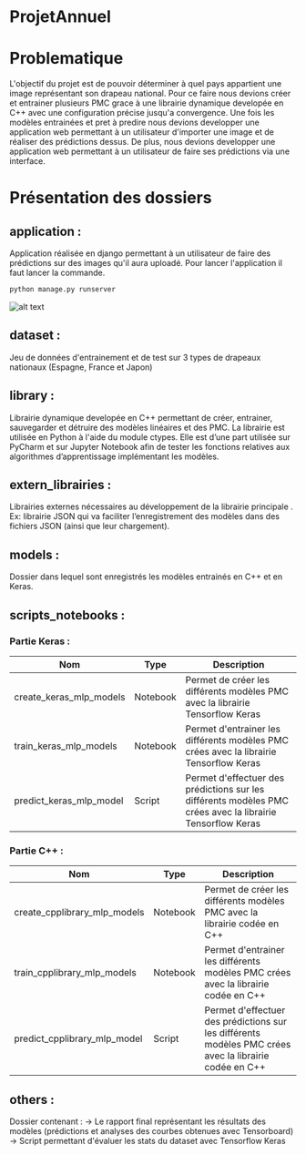 # ProjetAnnuel



# Problematique

L'objectif du projet est de pouvoir déterminer à quel pays appartient une image représentant son drapeau national.
Pour ce faire nous devions créer et entrainer plusieurs PMC grace à une librairie dynamique developée en C++ avec une configuration précise jusqu'a convergence. Une fois les modèles entrainées et pret à predire nous devions developper une application web permettant à un utilisateur d'importer une image et de réaliser des prédictions dessus.
De plus, nous devions developper une application web permettant à un utilisateur de faire ses prédictions via une interface.


# Présentation des dossiers

## application :

Application réalisée en django permettant à un utilisateur de faire des prédictions sur des images qu'il aura uploadé.
Pour lancer l'application il faut lancer la commande.

```bash
python manage.py runserver
```

![alt text](https://i.ibb.co/sJ148zC/appli-screen.png)


## dataset :

Jeu de données d'entrainement et de test sur 3 types de drapeaux nationaux (Espagne, France et Japon)


## library :

Librairie dynamique developée en C++ permettant de créer, entrainer, sauvegarder et détruire des modèles linéaires et des PMC.
La librairie est utilisée en Python à l'aide du module ctypes. Elle est d’une part utilisée sur PyCharm et sur Jupyter Notebook afin de tester les fonctions relatives aux algorithmes d’apprentissage
implémentant les modèles. 


## extern_librairies :

Librairies externes nécessaires au développement de la librairie principale . Ex: librairie JSON qui va faciliter l’enregistrement des modèles dans des fichiers JSON (ainsi que leur chargement).


## models : 

Dossier dans lequel sont enregistrés les modèles entrainés en C++ et en Keras.


## scripts_notebooks :

### Partie Keras :

| Nom | Type | Description |
| ------|-----|-----|
| create_keras_mlp_models | Notebook| Permet de créer les différents modèles PMC avec la librairie Tensorflow Keras |
| train_keras_mlp_models | Notebook | Permet d'entrainer les différents modèles PMC crées avec la librairie Tensorflow Keras |
| predict_keras_mlp_model | Script | Permet d'effectuer des prédictions sur les différents modèles PMC crées avec la librairie Tensorflow Keras |


### Partie C++ :

| Nom | Type | Description |
| ------|-----|-----|
| create_cpplibrary_mlp_models| Notebook| Permet de créer les différents modèles PMC avec la librairie codée en C++ |
| train_cpplibrary_mlp_models| Notebook | Permet d'entrainer les différents modèles PMC crées avec la librairie codée en C++ |
| predict_cpplibrary_mlp_model| Script | Permet d'effectuer des prédictions sur les différents modèles PMC crées avec la librairie codée en C++ |


## others : 

Dossier contenant :
-> Le rapport final représentant les résultats des modèles (prédictions et analyses des courbes obtenues avec Tensorboard)
-> Script permettant d'évaluer les stats du dataset avec Tensorflow Keras









